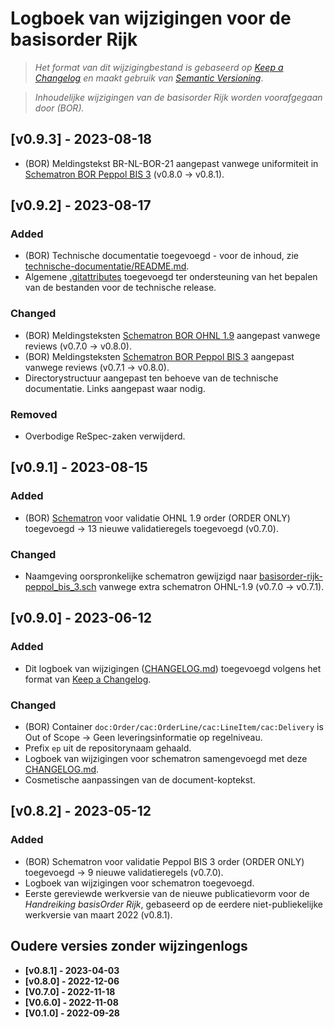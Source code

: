 # Logboek van wijzigingen voor de basisorder Rijk

> _Het format van dit wijzigingbestand is gebaseerd op [Keep a Changelog](https://keepachangelog.com/nl/1.1.0/) en maakt gebruik van [Semantic Versioning](https://semver.org/spec/v2.0.0.html)_.

> _Inhoudelijke wijzigingen van de basisorder Rijk worden voorafgegaan door (BOR)._


## [v0.9.3] - 2023-08-18

- (BOR) Meldingstekst BR-NL-BOR-21 aangepast vanwege uniformiteit in [Schematron BOR Peppol BIS 3](./technische-documentatie/basisorder-rijk-peppol-bis-3.sch) (v0.8.0 → v0.8.1).


## [v0.9.2] - 2023-08-17

### Added

- (BOR) Technische documentatie toegevoegd - voor de inhoud, zie [technische-documentatie/README.md](./technische-documentatie/README.md).
- Algemene [.gitattributes](./.gitattributes) toegevoegd ter ondersteuning van het bepalen van de bestanden voor de technische release.

### Changed

- (BOR) Meldingsteksten [Schematron BOR OHNL 1.9](./technische-documentatie/basisorder-rijk-ohnl-1.9.sch) aangepast vanwege reviews (v0.7.0 → v0.8.0).
- (BOR) Meldingsteksten [Schematron BOR Peppol BIS 3](./technische-documentatie/basisorder-rijk-peppol-bis-3.sch) aangepast vanwege reviews (v0.7.1 → v0.8.0).
- Directorystructuur aangepast ten behoeve van de technische documentatie. Links aangepast waar nodig.

### Removed

- Overbodige ReSpec-zaken verwijderd.


## [v0.9.1] - 2023-08-15

### Added

- (BOR) [Schematron](./technische-documentatie/basisorder-rijk-ohnl-1.9.sch) voor validatie OHNL 1.9 order (ORDER ONLY) toegevoegd → 13 nieuwe validatieregels toegevoegd (v0.7.0).

### Changed

- Naamgeving oorspronkelijke schematron gewijzigd naar [basisorder-rijk-peppol_bis_3.sch](./technische-documentatie/basisorder-rijk-peppol-bis-3.sch) vanwege extra schematron OHNL-1.9 (v0.7.0 → v0.7.1).


## [v0.9.0] - 2023-06-12

### Added

- Dit logboek van wijzigingen ([CHANGELOG.md](./CHANGELOG.md)) toegevoegd volgens het format van [Keep a Changelog](https://keepachangelog.com/nl/1.1.0/).

### Changed

- (BOR) Container `doc:Order/cac:OrderLine/cac:LineItem/cac:Delivery` is Out of Scope → Geen leveringsinformatie op regelniveau.
- Prefix `ep` uit de repositorynaam gehaald.
- Logboek van wijzigingen voor schematron samengevoegd met deze [CHANGELOG.md](./CHANGELOG.md).
- Cosmetische aanpassingen van de document-koptekst.


## [v0.8.2] - 2023-05-12

### Added

- (BOR) Schematron voor validatie Peppol BIS 3 order (ORDER ONLY) toegevoegd → 9 nieuwe validatieregels (v0.7.0).
- Logboek van wijzigingen voor schematron toegevoegd.
- Eerste gereviewde werkversie van de nieuwe publicatievorm voor de <em>Handreiking basisOrder Rijk</em>, gebaseerd op de eerdere niet-publiekelijke werkversie van maart 2022 (v0.8.1).


## Oudere versies zonder wijzingenlogs

* **[v0.8.1] - 2023-04-03**
* **[v0.8.0] - 2022-12-06**
* **[V0.7.0] - 2022-11-18**
* **[V0.6.0] - 2022-11-08**
* **[V0.1.0] - 2022-09-28**